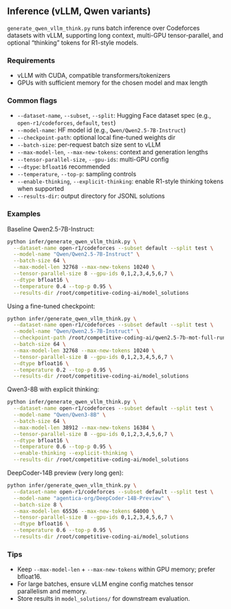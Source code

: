 ## Inference (vLLM, Qwen variants)

`generate_qwen_vllm_think.py` runs batch inference over Codeforces datasets with vLLM, supporting long context, multi-GPU tensor-parallel, and optional “thinking” tokens for R1-style models.

### Requirements

- vLLM with CUDA, compatible transformers/tokenizers
- GPUs with sufficient memory for the chosen model and max length

### Common flags

- `--dataset-name`, `--subset`, `--split`: Hugging Face dataset spec (e.g., `open-r1/codeforces`, `default`, `test`)
- `--model-name`: HF model id (e.g., `Qwen/Qwen2.5-7B-Instruct`)
- `--checkpoint-path`: optional local fine-tuned weights dir
- `--batch-size`: per-request batch size sent to vLLM
- `--max-model-len`, `--max-new-tokens`: context and generation lengths
- `--tensor-parallel-size`, `--gpu-ids`: multi-GPU config
- `--dtype`: `bfloat16` recommended
- `--temperature`, `--top-p`: sampling controls
- `--enable-thinking`, `--explicit-thinking`: enable R1-style thinking tokens when supported
- `--results-dir`: output directory for JSONL solutions

### Examples

Baseline Qwen2.5-7B-Instruct:
```bash
python infer/generate_qwen_vllm_think.py \
  --dataset-name open-r1/codeforces --subset default --split test \
  --model-name "Qwen/Qwen2.5-7B-Instruct" \
  --batch-size 64 \
  --max-model-len 32768 --max-new-tokens 10240 \
  --tensor-parallel-size 8 --gpu-ids 0,1,2,3,4,5,6,7 \
  --dtype bfloat16 \
  --temperature 0.4 --top-p 0.95 \
  --results-dir /root/competitive-coding-ai/model_solutions
```

Using a fine-tuned checkpoint:
```bash
python infer/generate_qwen_vllm_think.py \
  --dataset-name open-r1/codeforces --subset default --split test \
  --model-name "Qwen/Qwen2.5-7B-Instruct" \
  --checkpoint-path /root/competitive-coding-ai/qwen2.5-7b-mot-full-run0 \
  --batch-size 64 \
  --max-model-len 32768 --max-new-tokens 10240 \
  --tensor-parallel-size 8 --gpu-ids 0,1,2,3,4,5,6,7 \
  --dtype bfloat16 \
  --temperature 0.2 --top-p 0.95 \
  --results-dir /root/competitive-coding-ai/model_solutions
```

Qwen3-8B with explicit thinking:
```bash
python infer/generate_qwen_vllm_think.py \
  --dataset-name open-r1/codeforces --subset default --split test \
  --model-name "Qwen/Qwen3-8B" \
  --batch-size 64 \
  --max-model-len 38912 --max-new-tokens 16384 \
  --tensor-parallel-size 8 --gpu-ids 0,1,2,3,4,5,6,7 \
  --dtype bfloat16 \
  --temperature 0.6 --top-p 0.95 \
  --enable-thinking --explicit-thinking \
  --results-dir /root/competitive-coding-ai/model_solutions
```

DeepCoder-14B preview (very long gen):
```bash
python infer/generate_qwen_vllm_think.py \
  --dataset-name open-r1/codeforces --subset default --split test \
  --model-name "agentica-org/DeepCoder-14B-Preview" \
  --batch-size 8 \
  --max-model-len 65536 --max-new-tokens 64000 \
  --tensor-parallel-size 8 --gpu-ids 0,1,2,3,4,5,6,7 \
  --dtype bfloat16 \
  --temperature 0.6 --top-p 0.95 \
  --results-dir /root/competitive-coding-ai/model_solutions
```

### Tips

- Keep `--max-model-len` + `--max-new-tokens` within GPU memory; prefer bfloat16.
- For large batches, ensure vLLM engine config matches tensor parallelism and memory.
- Store results in `model_solutions/` for downstream evaluation.

